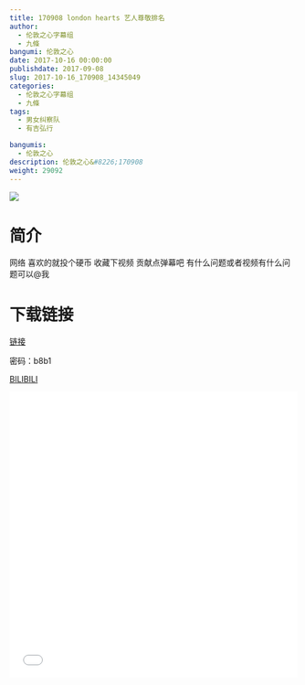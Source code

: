 ```yaml
---
title: 170908 london hearts 艺人尊敬排名
author: 
  - 伦敦之心字幕组
  - 九條
bangumi: 伦敦之心
date: 2017-10-16 00:00:00
publishdate: 2017-09-08
slug: 2017-10-16_170908_14345049
categories: 
  - 伦敦之心字幕组
  - 九條
tags: 
  - 男女纠察队
  - 有吉弘行

bangumis: 
  - 伦敦之心
description: 伦敦之心&#8226;170908
weight: 29092
---
```


![](https://i.imgur.com/J6bIJ80.jpg)

# 简介  
网络
喜欢的就投个硬币 收藏下视频 贡献点弹幕吧 有什么问题或者视频有什么问题可以@我

# 下载链接

<a href="http://pan.baidu.com/s/1sk8KV7Z" target="_blank">链接</a>

密码：b8b1 

  [BILIBILI](https://www.bilibili.com/video/av14345049/)


  <iframe src="//www.bilibili.com/html/html5player.html?cid=23409472&aid=14345049" width="100%" height="500" frameborder="0" allowfullscreen="allowfullscreen"></iframe>
